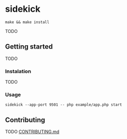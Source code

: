 # sidekick

```shell
make && make install
```

TODO

## Getting started

TODO

### Instalation

TODO

### Usage

```shell
sidekick --app-port 9501 -- php example/app.php start
```

## Contributing

TODO [CONTRIBUTING.md]()
